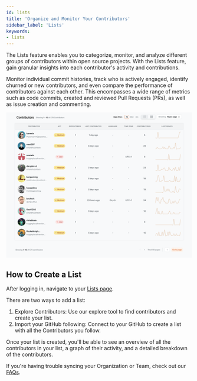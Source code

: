 ```yaml
---
id: lists
title: 'Organize and Monitor Your Contributors'
sidebar_label: 'Lists'
keywords:
- lists
---
```

The Lists feature enables you to categorize, monitor, and analyze different groups of contributors within open source projects. With the Lists feature, gain granular insights into each contributor's activity and contributions.

Monitor individual commit histories, track who is actively engaged, identify churned or new contributors, and even compare the performance of contributors against each other. This encompasses a wide range of metrics such as code commits, created and reviewed Pull Requests (PRs), as well as issue creation and commenting. 

![lists-page](../../static/img/lists-page.svg)

## How to Create a List
After logging in, navigate to your [Lists page](https://app.opensauced.pizza/hub/lists/). 

There are two ways to add a list:
1. Explore Contributors: Use our explore tool to find contributors and create your list.
2. Import your GitHub following:
Connect to your GitHub to create a list with all the Contributors you follow.

Once your list is created, you'll be able to see an overview of all the contributors in your list, a graph of their activity, and a detailed breakdown of the contributors.

If you're having trouble syncing your Organization or Team, check out our [FAQs](../community/faqs#sync-your-github-team).